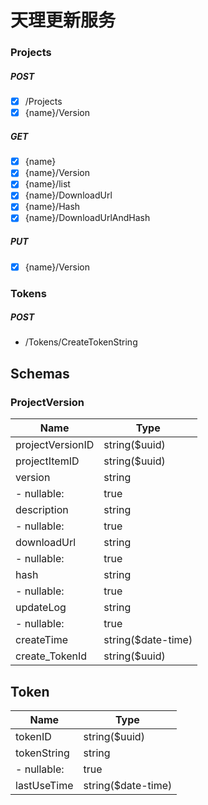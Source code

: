 ﻿# 天理更新服务


### Projects

##### POST
- [x] /Projects
- [x] \{name\}/Version

##### GET
- [x] \{name\}
- [x] \{name\}/Version
- [x] \{name\}/list
- [x] \{name\}/DownloadUrl
- [x] \{name\}/Hash
- [x] \{name\}/DownloadUrlAndHash

##### PUT
- [x] \{name\}/Version

### Tokens

##### POST
- /Tokens/CreateTokenString

## Schemas
### ProjectVersion
| Name | Type |
| - | - |
| projectVersionID  |  string($uuid)      |
| projectItemID	 |  string($uuid)         |
| version	 | string                     |
|   - nullable:  | true                   |
| description	 | string                 |
|   - nullable:  | true                   |
| downloadUrl	 | string                 |
|   - nullable:  | true                   |
| hash	 | string                         |
|   - nullable: |  true                   |
| updateLog | 	string                    |
|   - nullable:  | true                   |
| createTime	 | string($date-time)     |
| create_TokenId	 | string($uuid)      |

## Token
| Name | Type |
| - | - |
| tokenID	 | string($uuid)             |
| tokenString	 | string                |
|   - nullable:  | true                  |
| lastUseTime	 | string($date-time)    |
